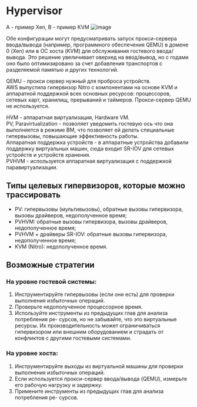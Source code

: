 # Hypervisor
А - пример Xen, B - пример KVM
![image](https://github.com/user-attachments/assets/21f01258-b3fd-499e-8935-47cf78b41482)

Обе конфигурации могут предусматривать запуск прокси-сервера ввода/вывода
(например, программного обеспечения QEMU) в домене 0 (Xen) или в ОС хоста
(KVM) для обслуживания гостевого ввода/вывода. Это решение увеличивает
оверхед на ввод/вывод, но с годами оно было оптимизировано за счет добавления
транспортов с разделяемой памятью и других технологий.

QEMU - прокси сервер нужный для проброса устройств. <br>
AWS выпустила гипервизор Nitro с компонентами на основе KVM
и аппаратной поддержкой всех основных ресурсов: процессоров, сетевых карт,
хранилищ, прерываний и таймеров. Прокси-сервер QEMU не используется.

HVM - аппаратная виртуализация, Hardware VM. <br>
PV, Paravirtualization - позволяет уведомить гостевую ось что она выполняется в режиме ВМ, что позволяет ей делать специальные гипервызовы, повышающие эффективность работы. <br>
Аппаратная поддержка устройств - в аппаратные устройства добавили поддержку виртуальных машин, сюда входит SR-IOV для сетевых устройств и устройств хранения. <br>
PVHVM - используется аппаратная виртуализация с поддержкой паравиртуализации.

## Типы целевых гипервизоров, которые можно трассировать
 - PV: гипервызовы (мультивызовы), обратные вызовы гипервизора, вызовы
драйверов, недополученное время;
 - PVHVM: обратные вызовы гипервизора, вызовы драйверов, недополученное
время;
 - PVHVM + драйверы SR-IOV: обратные вызовы гипервизора, недополученное
время;
 - KVM (Nitro): недополученное время.
## Возможные стратегии
### На уровне гостевой системы:

1. Инструментируйте гипервызовы (если они есть) для проверки выполнения
избыточных операций.
2. Проверьте недополученное процессорное время.
3. Используйте инструменты из предыдущих глав для анализа потребления ре-
сурсов, но не забывайте, что это виртуальные ресурсы. Их производительность
может ограничиваться гипервизором или внешним оборудованием и страдать
от конфликтов с другими гостевыми системами.

### На уровне хоста:

1. Инструментируйте выходы из виртуальной машины для проверки выполнения
избыточных операций.
2. Если используется прокси-сервер ввода/вывода (QEMU), измерьте его рабочую
нагрузку и задержку.
3. Примените инструменты из предыдущих глав для анализа потребления ре-
сурсов.
